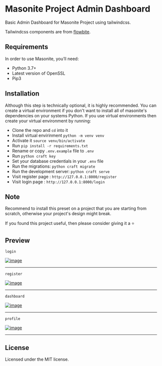 # Masonite Project Admin Dashboard

Basic Admin Dashboard for Masonite Project using tailwindcss.

Tailwindcss components are from [flowbite](https://flowbite.com/).

## Requirements

In order to use Masonite, you’ll need:
- Python 3.7+
- Latest version of OpenSSL
- Pip3

## Installation


Although this step is technically optional, it is highly recommended. You can create a virtual environment if you don't want to install all of masonite's dependencies on your systems Python. If you use virtual environments then create your virtual environment by running:

- Clone the repo and `cd` into it
- Install virtual envirinment `python -m venv venv`
- Activate it `source venv/bin/activate`
- Run `pip install -r requirements.txt`
- Rename or copy `.env.example` file to `.env`
- Run `python craft key`
- Set your database credentials in your `.env` file
- Run the migrations: `python craft migrate`
- Run the development server: `python craft serve`
- Visit register page : `http://127.0.0.1:8000/register`
- Visit login page : `http://127.0.0.1:8000/login`

## Note

Recommend to install this preset on a project that you are starting from scratch, otherwise your project's design might break.

If you found this project useful, then please consider giving it a :star:

## Preview

`login`

<a href="https://ibb.co/9cmDYVR"><img src="https://i.ibb.co/ckKBTCz/image.png" alt="image" border="0"></a>
***

`register`

<a href="https://ibb.co/pbRZzdj"><img src="https://i.ibb.co/hLZHWVF/image.png" alt="image" border="0"></a>

***

`dashboard`

<a href="https://ibb.co/qyY5L6D"><img src="https://i.ibb.co/RvTyG8g/image.png" alt="image" border="0"></a>

***

`profile`

<a href="https://ibb.co/xskYbdv"><img src="https://i.ibb.co/mBj0Kgs/image.png" alt="image" border="0"></a>

***

## License

Licensed under the MIT license.
